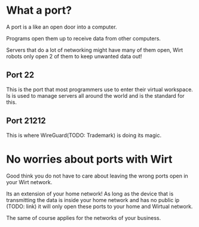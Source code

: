 # What a port?

A port is a like an open door into a computer.

Programs open them up to receive data from other computers.

Servers that do a lot of networking might have many of them open, Wirt robots only open 2 of them to keep unwanted data out!

## Port 22

This is the port that most programmers use to enter their virtual workspace.
Is is used to manage servers all around the world and is the standard for this.

## Port 21212

This is where WireGuard(TODO: Trademark) is doing its magic.

# No worries about ports with Wirt

Good think you do not have to care about leaving the wrong ports open in your Wirt network.

Its an extension of your home network! As long as the device that is transmitting the data is inside your home network and has no public ip (TODO: link) it will only open these ports to your home and Wirtual network.

The same of course applies for the networks of your business.
